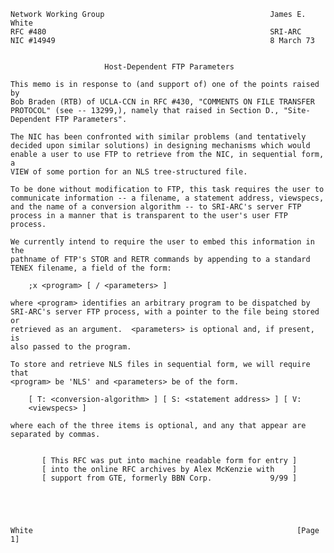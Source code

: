     Network Working Group                                     James E. White
    RFC #480                                                  SRI-ARC
    NIC #14949                                                8 March 73


                         Host-Dependent FTP Parameters

    This memo is in response to (and support of) one of the points raised by
    Bob Braden (RTB) of UCLA-CCN in RFC #430, "COMMENTS ON FILE TRANSFER
    PROTOCOL" (see -- 13299,), namely that raised in Section D., "Site-
    Dependent FTP Parameters".

    The NIC has been confronted with similar problems (and tentatively
    decided upon similar solutions) in designing mechanisms which would
    enable a user to use FTP to retrieve from the NIC, in sequential form, a
    VIEW of some portion for an NLS tree-structured file.

    To be done without modification to FTP, this task requires the user to
    communicate information -- a filename, a statement address, viewspecs,
    and the name of a conversion algorithm -- to SRI-ARC's server FTP
    process in a manner that is transparent to the user's user FTP process.

    We currently intend to require the user to embed this information in the
    pathname of FTP's STOR and RETR commands by appending to a standard
    TENEX filename, a field of the form:

        ;x <program> [ / <parameters> ]

    where <program> identifies an arbitrary program to be dispatched by
    SRI-ARC's server FTP process, with a pointer to the file being stored or
    retrieved as an argument.  <parameters> is optional and, if present, is
    also passed to the program.

    To store and retrieve NLS files in sequential form, we will require that
    <program> be 'NLS' and <parameters> be of the form.

        [ T: <conversion-algorithm> ] [ S: <statement address> ] [ V:
        <viewspecs> ]

    where each of the three items is optional, and any that appear are
    separated by commas.


           [ This RFC was put into machine readable form for entry ]
           [ into the online RFC archives by Alex McKenzie with    ]
           [ support from GTE, formerly BBN Corp.             9/99 ]





    White                                                           [Page 1]
